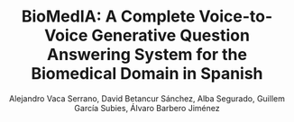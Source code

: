 ---
paperId: 6
author: Alejandro Vaca Serrano, David Betancur Sánchez, Alba Segurado, Guillem García Subies, Álvaro Barbero Jiménez
publicationauthor: Vaca Serrano, A. et al.
title: "BioMedIA: A Complete Voice-to-Voice Generative Question Answering System for the Biomedical Domain in Spanish"
pdf: paper_06.pdf
poster: 
alt: --
type: Oral & Poster
topic: Question Answering
subtopic: Clinical NLP
link: https://research.latinxinai.org/papers/naacl/2022/pdf/paper_06.pdf
conference: naacl
year: 2022
tags: naacl-2022
location: Seattle, Washington
---